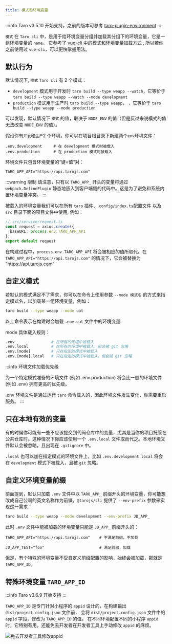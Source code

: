 ```yaml
---
title: 模式和环境变量
---
```


:::info
Taro v3.5.10 开始支持，之前的版本可参考 [taro-plugin-environment](https://github.com/bigmeow/taro-plugin-environment)
:::

`模式` 在 `Taro cli` 中，是用于给环境变量分组并加载其分组下的环境变量，它是一组环境变量的 `name`。
它参考了 [vue-cli 中的模式和环境变量加载方式](https://cli.vuejs.org/zh/guide/mode-and-env.html) , 所以若你之前使用过 `vue-cli`，可以更快掌握用法。

## 默认行为

默认情况下, `模式` `Taro cli` 有 2 个模式：

- `development` 模式用于开发时 `taro build --type weapp --watch`，它等价于 `taro build --type weapp --watch --mode development`
- `production` 模式用于生产时 `taro build --type weapp`， ，它等价于 `taro build --type weapp --mode production`

可以发现，默认情况下 `模式` 的值，取决于 `NODE_ENV` 的值（但是反过来说模式的值无法改变 `NODE_ENV` 的值）。

假设你有`开发`和`生产`2 个环境，你可以在项目根目录下新建两个`env`环境文件：

```
.env.development     # 在 development 模式时被载入
.env.production      # 在 production 模式时被载入
```

环境文件只包含环境变量的“键=值”对：

```
TARO_APP_API="https://api.tarojs.com"
```

:::warning 限制
请注意，只有以 `TARO_APP_` 开头的变量将通过 `webpack.DefinePlugin` 静态地嵌入到客户端侧的代码中。这是为了避免和系统内置环境变量冲突。
:::

被载入的环境变量我们可以在所有 `taro` 插件、 `config/index.ts`配置文件 以及 `src` 目录下面的项目文件中使用, 例如：

```ts
// src/service/request.ts
const request = axios.create({
  baseURL: process.env.TARO_APP_API
};
export default request
```

在构建过程中，`process.env.TARO_APP_API` 将会被相应的值所取代。在 `TARO_APP_API="https://api.tarojs.com"` 的情况下，它会被替换为 "https://api.tarojs.com"

## 自定义模式

若默认的模式满足不了需求，你可以在命令上使用参数 `--mode 模式名` 的方式来指定模式名，以加载某一组环境变量，例如：

```bash
taro build --type weapp --mode uat
```

以上命令表示在构建时会加载 `.env.uat` 文件中的环境变量.

mode 具体载入规则：

```sh
.env                # 在所有的环境中被载入
.env.local          # 在所有的环境中被载入，但会被 git 忽略
.env.[mode]         # 只在指定的模式中被载入
.env.[mode].local   # 只在指定的模式中被载入，但会被 git 忽略
```

:::info 环境文件加载优先级

为一个特定模式准备的环境文件 (例如 .env.production) 将会比一般的环境文件 (例如 .env) 拥有更高的优先级。

.env 环境文件是通过运行 `taro` 命令载入的，因此环境文件发生变化，你需要重启服务。
:::

## 只在本地有效的变量

有的时候你可能有一些不应该提交到代码仓库中的变量，尤其是当你的项目托管在公共仓库时。这种情况下你应该使用一个 `.env.local` 文件取而代之。本地环境文件默认会被忽略，且出现在 `.gitignore` 中。

`.local` 也可以加在指定模式的环境文件上，比如 `.env.development.local` 将会在 `development` 模式下被载入，且被 `git` 忽略。

## 自定义环境变量前缀

前面提到，默认只加载 `.env` 文件中以 `TARO_APP_` 前缀开头的环境变量，你可能想改成自己公司的英文名称作为前缀，`@tarojs/cli` 提供了 `--env-prefix` 参数来实现这一需求：

```sh
taro build --type weapp --mode development --env-prefix JD_APP_
```

此时 `.env` 文件中能被加载的环境变量只能是 `JD_APP_` 前缀开头的：

```
TARO_APP_API="https://api.tarojs.com"    # 不满足前缀，不加载

JD_APP_TEST="foo"                        # 满足前缀，加载
```

但是，有个特殊的环境变量不受自定义前缀配置的影响，始终会被加载，那就是 `TARO_APP_ID`。

## 特殊环境变量 `TARO_APP_ID`

:::info
Taro v3.6.9 开始支持
:::

`TARO_APP_ID` 是专门针对小程序的 `appid` 设计的，在构建输出 `dist/project.config.json` 文件前， 会将 `dist/project.config.json` 文件中的 `appid` 字段，修改为 `TARO_APP_ID` 的值。 在不同环境配置不同的小程序 `appid` 时，它特别有用，还能免去开发者在开发者工具上手动修改 `appid` 的麻烦。

![免去开发者工具修改appid](@site/static/img/update-appid.png)
